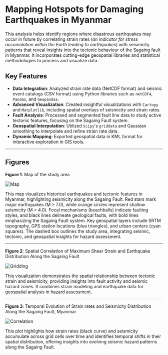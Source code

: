 # Mapping Hotspots for Damaging Earthquakes in Myanmar

This analysis helps identify regions where disastrous earthquakes may occur in future by correlating strain rates (*an indicator for stress accumulation within the Earth leading to earthquakes*) with seismicity patterns that reveal insights into the tectonic behaviour of the Sagaing fault in Myanmar. It incorporates cutting-edge geospatial libraries and statistical methodologies to process and visualize data.

## Key Features
- **Data Integration**: Analyzed strain rate data (NetCDF format) and seismic event catalogs (CSV format) using Python libraries such as `netCDF4`, `Pandas`, and `Geopandas`.
- **Advanced Visualization**: Created insightful visualizations with `Cartopy` and `Matplotlib`, including spatial overlays of seismicity and strain rates.
- **Fault Analysis**: Processed and segmented fault line data to study active tectonic features, focusing on the Sagaing Fault system.
- **Geospatial Interpolation**: Utilized `Scipy`'s `griddata` and Gaussian smoothing to interpolate and refine strain rate data.
- **Dynamic Mapping**: Exported geospatial data in KML format for interactive exploration in GIS tools.
  
----------------

## Figures

**Figure 1**: Map of the study area

![Map](images/study-area.png "Map")

This map visualizes historical earthquakes and tectonic features in Myanmar, highlighting seismicity along the Sagaing Fault. Red stars mark major earthquakes (M > 7.0), while orange circles represent shallow seismicity (M > 4.0). Focal mechanisms (beachballs) indicate faulting styles, and black lines delineate geological faults, with bold lines emphasizing the Sagaing Fault system. Key geospatial layers include SRTM topography, GPS station locations (blue triangles), and urban centers (cyan squares). The dashed box outlines the study area, integrating seismic, tectonic, and geospatial insights for hazard assessment.

--------

**Figure 2**: Spatial Correlation of Maximum Shear Strain and Earthquake Distribution Along the Sagaing Fault

![Gridding](images/gridding.png "Gridding")

This visualization demonstrates the spatial relationship between tectonic strain and seismicity, providing insights into fault activity and seismic hazard zones. It combines strain modeling and earthquake data for geospatial analysis in hazard assessment.

------------

**Figure 3**: Temporal Evolution of Strain rates and Seismicity Distribution Along the Sagaing Fault, Myanmar

![Correlation](images/correlation.png "Correlation")

This plot highlights how strain rates (black curve) and seismicity accumulate across grid cells over time and identifies temporal shifts in their spatial distribution, offering insights into evolving seismic hazard patterns along the Sagaing Fault.



